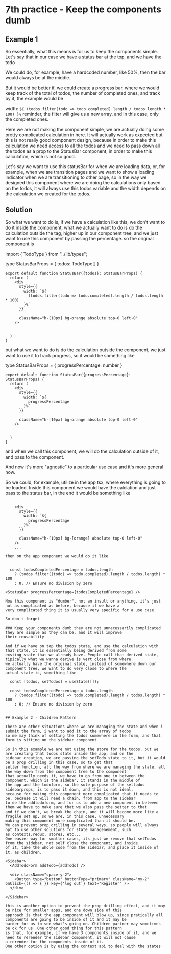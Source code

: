 # 7th practice - Keep the components dumb

## Example 1

So essentially, what this means is for us to keep the components simple. Let's say that in our case we have a status bar
at the top, and we have the todo

We could do, for example, have a hardcoded number, like 50%, then the bar would always be at the middle. 

But it would be better if, we could create a progress bar, where we would keep track of the total of todos, the number
of completed ones, and track by it, the example would be

width: `${
          (todos.filter(todo => todo.completed).length / todos.length * 100)
        }%`
reminder, the filter will give us a new array, and in this case, only the completed ones.

Here we are not making the component simple, we are actually doing some pretty complicated calculation in here. It will
actually work as expected but this is not really good component design, because in order to make this calculation we need
access to all the todos and we need to pass down all the todos as a prop to the StatusBar component, in order to make this
calculation, which is not so good.

Let's say we want to use this statusBar for when we are loading data, or, for example, when we are transition pages and we
want to show a loading indicator when we are transitioning to other page, so in the way we designed this component where
we are doing the calculations only based on the todos, it will always use this todos variable and the width depends on the
calculation we created for the todos.


## Solution

So what we want to do is, if we have a calculation like this, we don't want to do it inside the component, what we actually
want to do is do the calculation outside the tag, higher up in our component tree, and we just want to use this component
by passing the percentage. so the original component is

import { TodoType } from "../lib/types";

type StatusBarProps = {
  todos: TodoType[]
}

```
export default function StatusBar({todos}: StatusBarProps) {
  return (
    <div
      style={{
        width: `${
          (todos.filter(todo => todo.completed).length / todos.length * 100)
        }%`
      }}

      className="h-[10px] bg-orange absolute top-0 left-0"
    />

    
  )
}
```

but what we want to do is do the calculation outside the component, we just want to use it to track progress, so it would be
something like


type StatusBarProps = {
  progressPercentage: number
}

```
export default function StatusBar({progressPercentage}: StatusBarProps) {
  return (
    <div
      style={{
        width: `${
          progressPercentage
        }%`
      }}

      className="h-[10px] bg-orange absolute top-0 left-0"
    />

    
  )
}
```

and when we call this component, we will do the calculation outside of it, and pass to the component.

And now it's more "agnostic" to a particular use case and it's more general now.

So we could, for example, utilize in the app tsx, where everything is going to be loaded. Inside this component we would
have the calclation and just pass to the status bar, in the end it would be something like

```
 
    <div
      style={{
        width: `${
          progressPercentage
        }%`
      }}

      className="h-[10px] bg-[orange] absolute top-0 left-0"
    />
    ...

then on the app component we would do it like


  const todosCompletedPercentage = todos.length
    ? (todos.filter((todo) => todo.completed).length / todos.length) * 100
    : 0; // Ensure no division by zero

<StatusBar progressPercentage={todosCompletedPercentage} />

Now this component is "dumber", not an insult or anything, it's just not as complicated as before, because if we have a
very complicated thing it is usually very specific for a use case.

So don't forget

### Keep your components dumb they are not unnecessarily complicated they are simple as they can be, and it will improve
their reusability

And if we have on top the todos state, and use the calculation with that state, it is essentially being derived from some
exsting state that we already have. People call that derived state, tipically what we wanna derive is vert close from where
we actually have the original state, instead of somewhere down our component tree, we want to do very close to where the
actual state is, something like

  const [todos, setTodos] = useState([]);

  const todosCompletedPercentage = todos.length
    ? (todos.filter((todo) => todo.completed).length / todos.length) * 100
    : 0; // Ensure no division by zero


## Example 2 - Children Pattern

There are other situations where we are managing the state and when i submit the form, i want to add it to the array of todos
so me may think of setting the todos somewhere in the form, and that form is sitting on the sidebar component

So in this example we are not using the store for the todos, but we are creating that todos state inside the app, and on the
sidebar creation, we are passing the setTodo state to it, but it would be a prop drilling in this case, so to get that
setter function, all the way from where we are managing the state, all the way down from the component tree to the component
that actually needs it, we have to go from one in between the component, which is the sidebar, it stands in the middle of
the app and the todoform, so the sole purpose of the settodos sidebarprops, is to pass it down, and this is not ideal,
because for making this component more complicated that it needs to be, because it will need a chain, from app to the sidebar
to de the addtodoform, and for us to add a new component in between them we have to make sure that we also pass the setter to that
and if we don't, we break the chain, and it will become more like a fragile set up, so we are, in this case, unnecessary
making this component more complicated than it should be.
We can prevent prop drilling in several ways, so people will always opt to use other solutions for state managenement, such
as contexts,redux, stores, etc...
One easier way for smaller cases, its just we remove that setTodos from the sidebar, not self close the component, and inside
of it, take the whole code from the sidebar, and place it inside of it, as children.

<Sidebar>
  <AddTodoForm addTodo={addTodo} />

  <div className="space-y-2">
    <Button type="button" buttonType="primary" className="my-2" onClick={() => { }} key={'log out'} text="Register" />
  </div>

</Sidebar>

this is another option to prevent the prop drilling effect, and it may be nice for smaller apps, and one down side of this
approach is that the app component will blow up, since pratically all components are going to be inside of it and it may be
harder for us to see what's going on. Children partner may sometimes be ok for us. One other good thing for this pattern
is that, for example, if we have 3 components inside of it, and we need to rerender the sidebar component, it will not cause
a rerender for the components inside of it.
One other option is by using the context api to deal with the states
